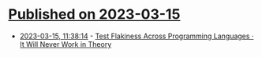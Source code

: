 # [Published on 2023-03-15](index.md)

* [2023-03-15, 11:38:14](https://lobste.rs/s/vy4jkg/test_flakiness_across_programming) - [Test Flakiness Across Programming Languages · It Will Never Work in Theory](https://neverworkintheory.org/2023/03/14/test-flakiness-across-programming-languages.html)
